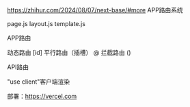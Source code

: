 https://zhihur.com/2024/08/07/next-base/#more
APP路由系统


page.js
layout.js
template.js

APP路由

动态路由
[id]
平行路由（插槽）
@
拦截路由
()

API路由



"use client"客户端渲染

部署：https://vercel.com


